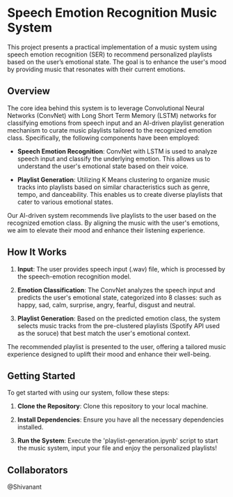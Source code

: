 # Speech Emotion Recognition Music System

This project presents a practical implementation of a music system using speech emotion recognition (SER) to recommend personalized playlists based on the user’s emotional state. The goal is to enhance the user's mood by providing music that resonates with their current emotions.

## Overview

The core idea behind this system is to leverage Convolutional Neural Networks (ConvNet) with Long Short Term Memory (LSTM) networks for classifying emotions from speech input and an AI-driven playlist generation mechanism to curate music playlists tailored to the recognized emotion class. Specifically, the following components have been employed:

- **Speech Emotion Recognition**: ConvNet with LSTM is used to analyze speech input and classify the underlying emotion. This allows us to understand the user's emotional state based on their voice.
  
- **Playlist Generation**: Utilizing K Means clustering to organize music tracks into playlists based on similar characteristics such as genre, tempo, and danceability. This enables us to create diverse playlists that cater to various emotional states.
  
Our AI-driven system recommends live playlists to the user based on the recognized emotion class. By aligning the music with the user's emotions, we aim to elevate their mood and enhance their listening experience.

## How It Works

1. **Input**: The user provides speech input (.wav) file, which is processed by the speech-emotion recognition model.
  
2. **Emotion Classification**: The ConvNet analyzes the speech input and predicts the user's emotional state, categorized into 8 classes: such as happy, sad, calm, surprise, angry, fearful, disgust and neutral.
  
3. **Playlist Generation**: Based on the predicted emotion class, the system selects music tracks from the pre-clustered playlists (Spotify API used as the soruce) that best match the user's emotional context.

The recommended playlist is presented to the user, offering a tailored music experience designed to uplift their mood and enhance their well-being.

## Getting Started

To get started with using our system, follow these steps:

1. **Clone the Repository**: Clone this repository to your local machine.
  
2. **Install Dependencies**: Ensure you have all the necessary dependencies installed.
  
3. **Run the System**: Execute the 'playlist-generation.ipynb' script  to start the music system, input your file and enjoy the personalized playlists!

## Collaborators
@Shivanant


